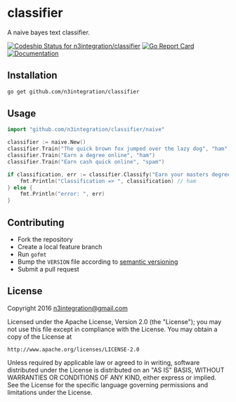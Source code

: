 # classifier
A naive bayes text classifier.

[ ![Codeship Status for n3integration/classifier](https://app.codeship.com/projects/a9a8adf0-d14a-0135-6c51-26e28af241d2/status?branch=master)](https://app.codeship.com/projects/262403)
[![Go Report Card](https://goreportcard.com/badge/github.com/n3integration/classifier)](https://goreportcard.com/report/github.com/n3integration/classifier)
[![Documentation](https://godoc.org/github.com/n3integration/classifier?status.svg)](http://godoc.org/github.com/n3integration/classifier)

## Installation

```bash
go get github.com/n3integration/classifier
```

## Usage

```go
import "github.com/n3integration/classifier/naive"

classifier := naive.New()
classifier.Train("The quick brown fox jumped over the lazy dog", "ham")
classifier.Train("Earn a degree online", "ham")
classifier.Train("Earn cash quick online", "spam")

if classification, err := classifier.Classify("Earn your masters degree online"); err == nil {
    fmt.Println("Classification => ", classification) // ham
} else {
    fmt.Println("error: ", err)
}
```

## Contributing

- Fork the repository
- Create a local feature branch
- Run `gofmt`
- Bump the `VERSION` file according to [semantic versioning](https://semver.org/)
- Submit a pull request

## License

Copyright 2016 n3integration@gmail.com

Licensed under the Apache License, Version 2.0 (the "License");
you may not use this file except in compliance with the License.
You may obtain a copy of the License at

    http://www.apache.org/licenses/LICENSE-2.0

Unless required by applicable law or agreed to in writing, software
distributed under the License is distributed on an "AS IS" BASIS,
WITHOUT WARRANTIES OR CONDITIONS OF ANY KIND, either express or implied.
See the License for the specific language governing permissions and
limitations under the License.
